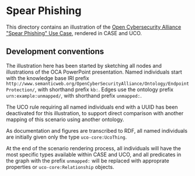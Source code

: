 # Spear Phishing

This directory contains an illustration of the [Open Cybersecurity Alliance "Spear Phishing" Use Case](https://github.com/opencybersecurityalliance/oca-ontology/tree/371180201553d9bf3596b553fe9605014cbfe039/Use%20Case), rendered in CASE and UCO.


## Development conventions

The illustration here has been started by sketching all nodes and illustrations of the OCA PowerPoint presentation.  Named individuals start with the knowledge base IRI prefix `http://www.semanticweb.org/OpenCyberSecurityAlliance/Ontology/EndpointProtection/`, with shorthand prefix `kb:`.  Edges use the ontology prefix `urn:example:unmapped/`, with shorthand prefix `unmapped:`.

The UCO rule requiring all named individuals end with a UUID has been deactivated for this illustration, to support direct comparison with another mapping of this scenario using another ontology.

As documentation and figures are transcribed to RDF, all named individuals are initially given only the type `uco-core:UcoThing`.

At the end of the scenario rendering process, all individuals will have the most specific types available within CASE and UCO, and all predicates in the graph with the prefix `unmapped:` will be replaced with approprate properties or `uco-core:Relationship` objects.
